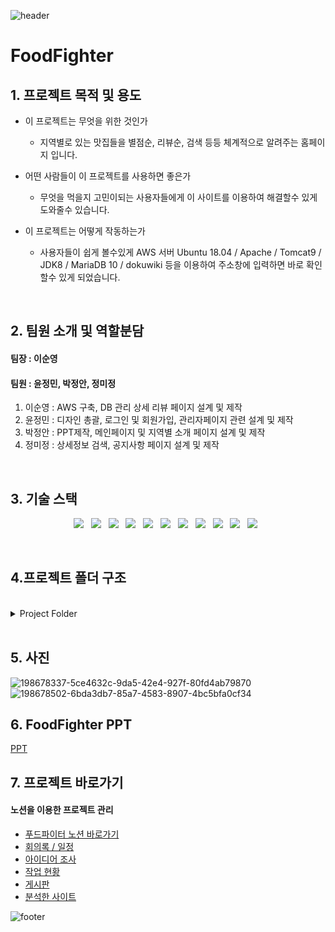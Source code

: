 ![header](https://capsule-render.vercel.app/api?type=waving&&color=gradient&height=100&section=header&fontSize=10)
# FoodFighter

## 1. 프로젝트 목적 및 용도

+ 이 프로젝트는 무엇을 위한 것인가
  + 지역별로 있는 맛집들을  별점순, 리뷰순, 검색 등등 체계적으로 알려주는 홈페이지 입니다.
  
+ 어떤 사람들이 이 프로젝트를 사용하면 좋은가
  + 무엇을 먹을지 고민이되는 사용자들에게 이 사이트를 이용하여 해결할수 있게 도와줄수 있습니다.

+ 이 프로젝트는 어떻게 작동하는가
  + 사용자들이 쉽게 볼수있게 AWS 서버 Ubuntu 18.04 / Apache / Tomcat9 / JDK8 / MariaDB 10 / dokuwiki 등을 이용하여 주소창에 입력하면 바로 확인할수 있게 되었습니다.
<br>

## 2. 팀원 소개 및 역할분담
#### 팀장 : 이순영 <br>
#### 팀원 : 윤정민, 박정안, 정미정

  1. 이순영 : AWS 구축, DB 관리 상세 리뷰 페이지 설계 및 제작
  2. 윤정민 : 디자인 총괄, 로그인 및 회원가입, 관리자페이지 관련 설계 및 제작
  3. 박정안 : PPT제작, 메인페이지 및 지역별 소개 페이지 설계 및 제작
  4. 정미정 : 상세정보 검색, 공지사항 페이지 설계 및 제작
<br>

## 3. 기술 스택
<p align="center">
<img src="https://img.shields.io/badge/HTML5-E34F26?style=flat-square&logo=HTML5&logoColor=white"/></a> &nbsp
<img src="https://img.shields.io/badge/CSS3-1572B6?style=flat-square&logo=CSS3&logoColor=white"/></a> &nbsp
<img src="https://img.shields.io/badge/JAVA-007396?style=flat-square&logo=java&logoColor=white"/></a> &nbsp
<img src="https://img.shields.io/badge/JavaScript-F7DF1E?style=flat-square&logo=JavaScript&logoColor=white"/></a> &nbsp
<img src="https://img.shields.io/badge/jquery-0769AD?style=flat-square&logo=jquery&logoColor=white"/></a> &nbsp
<img src="https://img.shields.io/badge/Python-3776AB?style=flat-square&logo=python&logoColor=white"/></a> &nbsp
<img src="https://img.shields.io/badge/Node.js-339933?style=flat-square&logo=Node.js&logoColor=white"/></a> &nbsp
<img src="https://img.shields.io/badge/MariaDB-003545?style=flat-square&logo=MariaDB&logoColor=white"/></a> &nbsp
<img src="https://img.shields.io/badge/MySQL-4479A1?style=flat-square&logo=MySQL&logoColor=white"/></a> &nbsp 
<img src="https://img.shields.io/badge/Amazon AWS-232F3E?style=flat-square&logo=Amazon%20AWS&logoColor=white"/></a> &nbsp 
<img src="https://img.shields.io/badge/ApacheTomcat-F8DC75?style=flat-square&logo=ApacheTomcat&logoColor=white"/></a> &nbsp
</p>
<br>

## 4.프로젝트 폴더 구조
<br>
<details>
<summary>Project Folder</summary>
<br>
  <div markdown="1">
  
```
🗃 문서 폴더 구조 
📁WebContent  
├── top.jsp 
├── bottom.jsp
├── imsi.jsp
├── index.jsp
│   
├── 📁admin
│   ├── gongji_delete.jsp
│   ├── gongji_view.jsp
│   ├── member_chg.jsp
│   ├── member_view.jsp
│   ├── review_delete.jsp
│   └── review_view.jsp
│   
├── 📁content     
│   ├── detail.jsp
│   ├── review_detail.jsp
│   ├── review_ok.jsp
│   ├── review_update_ok.jsp
│   └── review_update.jsp
│    
├── 📁gongji
│   ├── content.jsp
│   ├── delete.jsp
│   ├── list.jsp
│   ├── readnum.jsp 
│   ├── write_ok.jsp 
│   └── write.jsp
│    
├── 📁localsearch
│   └── localsearch.jsp
│    
├── 📁login
│   ├── login_ok.jsp
│   ├── login.jsp
│   ├── logout.jsp
│   ├── resign.jsp
│   ├── userid_check_ok.jsp
│   ├── userid_check.jsp
│   ├── userpwd_check_ok.jsp
│   └── userpwd_check.jsp
│    
├── 📁main    
│    └── main.jsp
│    
├── 📁mypage   
│   ├── mypage_end.jsp
│   ├── mypage.jsp
│   ├── pwd_change_end.jsp
│   ├── pwd_change_ok.jsp 
│   ├── pwd_change.jsp 
│   ├── update_ok.jsp
│   ├── user_delete_ok.jsp
│   └── user_delete.jsp 
│
├── 📁search
│   ├── error.jsp
│   └── search.jsp
│
├── 📁signup
│   ├── captcha_audio.jsp
│   ├── captcha_img.jsp
│   ├── captcha_submit.jsp 
│   ├── signup_end.jsp
│   ├── signup_ok.jsp
│   ├── tos.jsp
│   └── userid_check.jsp
│  
├── 📁css
│   ├── content.css
│   ├── localsearch.css
│   ├── main.css 
│   └── search.css
│   
└── 📁js
    ├── content.js
    └── search.js
    
    
🗃 Dao, Dto 폴더 구조               
📁src    
├── 📁com.foodfighter.content
│   ├── ContentDao.java
│   ├── ContentDto.java
│   ├── ImageDto.java
│   └── MenuDto.java
│   
├── 📁com.foodfighter.gongji
│   ├── GongjiDao.java
│   └── GongjiDto.java
│   
├── 📁com.foodfighter.review
│   ├── ReviewDao.java
│   └── ReviewDto.java
│   
├── 📁com.foodfighter.util
│   ├── AudioCaptCha.java
│   ├── CaptCha.java
│   └── SetTextProducer.java
│   
├── 📁foodfighter.main
│   ├── MainDao.java
│   └── MainDto.java
│   
├── 📁foodfighter.searchlocal
│   ├── SearchlocalDao.java
│   ├── SearchlocalDto.java
│   └── SearchpageDto.java
│   
├── 📁food
│   ├── FoodDao.java
│   └── FoodDto.java
│   
└── 📁search
    ├── Search.java
    └── SearchRestaurant.java
```
</div>
</details>
<br>


## 5. 사진
![198678337-5ce4632c-9da5-42e4-927f-80fd4ab79870](https://user-images.githubusercontent.com/56786339/198813815-3e2fa0b1-4b75-433e-8490-13622d7ac716.png)
![198678502-6bda3db7-85a7-4583-8907-4bc5bfa0cf34](https://user-images.githubusercontent.com/56786339/198813816-73921944-3f5a-4c9c-8b8e-5ea6cbec9390.png)



## 6. FoodFighter PPT
[PPT ](https://drive.google.com/file/d/1q3n8m-GLqOhiPH6eOW8Iv0RlMmUywze0/view?usp=sharing)



## 7. 프로젝트 바로가기
#### 노션을 이용한 프로젝트 관리
+  [푸드파이터 노션 바로가기](https://galvanized-jackal-cd2.notion.site/ba59ae10199e40789254536868868c84)
+  [회의록 / 일정](https://galvanized-jackal-cd2.notion.site/e1f51b195ae24d2395388a9fb1785829?v=731bc292746d4945a9c254cf98027791) 
+  [아이디어 조사](https://galvanized-jackal-cd2.notion.site/50e4ffbf2e8845b58caa07b8483d651c?v=d91a49fcbeda49c3aa9f9a63f7086d29) 
+  [작업 현황](https://galvanized-jackal-cd2.notion.site/7f2ce6e1952d400ca1058b5454c1f225?v=eed1c16b7a9c42f6815c1cbf22156d2a) 
+  [게시판](https://galvanized-jackal-cd2.notion.site/bf9f86a8828f46aaa67d10f79d25baa9?v=b9b32dc6e86045b19e8a300f0404b2eb) 
+  [분석한 사이트](https://galvanized-jackal-cd2.notion.site/0546d030a7c949419cb000384f70a673?v=4e8d3334a9d94ff09ff1e7935cde70e6)





![footer](https://capsule-render.vercel.app/api?type=waving&&color=gradient&height=100&section=footer&fontSize=90)

